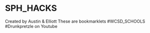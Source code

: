 # SPH_HACKS
Created by Austin & Elliott
These are bookmarklets
#WCSD_SCHOOLS
#Drunkpretzle on Youtube
